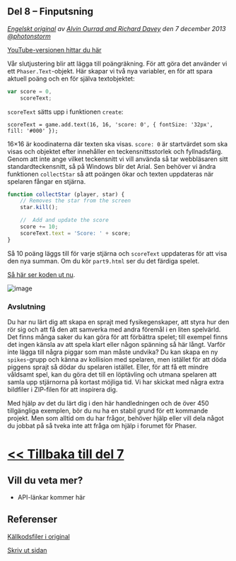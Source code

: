 ## Del 8 &ndash; Finputsning

*[Engelskt original](http://phaser.io/tutorials/making-your-first-phaser-game/index) av [Alvin Ourrad and Richard Davey](https://twitter.com/photonstorm) den 7 december 2013   [@photonstorm](https://twitter.com/photonstorm)*

[YouTube-versionen hittar du här](http://youtube.com)

Vår slutjustering blir att lägga till poängräkning.
För att göra det använder vi ett `Phaser.Text`-objekt.
Här skapar vi två nya variabler, en för att spara aktuell poäng och en för själva textobjektet:

```javascript
var score = 0,
    scoreText;
```

`scoreText` sätts upp i funktionen `create`:

`scoreText = game.add.text(16, 16, 'score: 0', { fontSize: '32px', fill: '#000' });`

16&times;16 är koodinaterna där texten ska visas.
`score: 0` är startvärdet som ska visas och objektet efter innehåller en teckensnittsstorlek och fyllnadsfärg.
Genom att inte ange vilket teckensnitt vi vill använda så tar webbläsaren sitt standardteckensnitt, så på Windows blir det Arial.
Sen behöver vi ändra funktionen `collectStar` så att poängen ökar och texten uppdateras när spelaren fångar en stjärna.

```javascript
function collectStar (player, star) {
    // Removes the star from the screen
    star.kill();

    //  Add and update the score
    score += 10;
    scoreText.text = 'Score: ' + score;
}
```

Så 10 poäng läggs till för varje stjärna och `scoreText` uppdateras för att visa den nya summan. Om du kör `part9.html` ser du det färdiga spelet.

[Så här ser koden ut nu](../phaser_tutorial_02/part9.js).

![image](http://phaser.io/content/tutorials/making-your-first-phaser-game/part9.png)

### Avslutning

Du har nu lärt dig att skapa en sprajt med fysikegenskaper, att styra hur den rör sig och att få den att samverka med andra föremål i en liten spelvärld.
Det finns många saker du kan göra för att förbättra spelet; till exempel finns det ingen känsla av att spela klart eller någon spänning så här långt.
Varför inte lägga till några piggar som man måste undvika? 
Du kan skapa en ny `spikes`-grupp och känna av kollision med spelaren, men istället för att döda piggens sprajt så dödar du spelaren istället.
Eller, för att få ett mindre våldsamt spel, kan du göra det till en löptävling och utmana spelaren att samla upp stjärnorna på kortast möjliga tid. Vi har skickat med några extra bildfiler i ZIP-filen för att inspirera dig. 

Med hjälp av det du lärt dig i den här handledningen och de över 450 tillgängliga exemplen, bör du nu ha en stabil grund för ett kommande projekt. Men som alltid om du har frågor, behöver hjälp eller vill dela något du jobbat på så tveka inte att fråga om hjälp i forumet för Phaser.

# [<< Tillbaka till del 7](part7.md)

## Vill du veta mer?
* API-länkar kommer här

## Referenser
[Källkodsfiler i original](https://github.com/photonstorm/phaser/raw/master/resources/tutorials/02%20Making%20your%20first%20game/phaser_tutorial_02.zip)

[Skriv ut sidan](https://gitprint.com/coderdojolund/phaser-tutorials/blob/master/making-your-first-phaser-game/part8.md)
